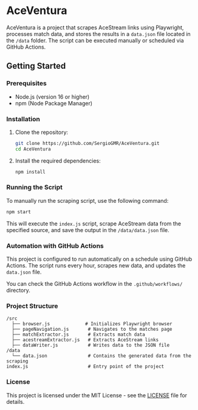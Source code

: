 
# AceVentura

AceVentura is a project that scrapes AceStream links using Playwright, processes match data, and stores the results in a `data.json` file located in the `/data` folder. The script can be executed manually or scheduled via GitHub Actions.

## Getting Started

### Prerequisites

- Node.js (version 16 or higher)
- npm (Node Package Manager)

### Installation

1. Clone the repository:

   ```bash
   git clone https://github.com/SergioGMR/AceVentura.git
   cd AceVentura
   ```

2. Install the required dependencies:

   ```bash
   npm install
   ```

### Running the Script

To manually run the scraping script, use the following command:

```bash
npm start
```

This will execute the `index.js` script, scrape AceStream data from the specified source, and save the output in the `/data/data.json` file.

### Automation with GitHub Actions

This project is configured to run automatically on a schedule using GitHub Actions. The script runs every hour, scrapes new data, and updates the `data.json` file.

You can check the GitHub Actions workflow in the `.github/workflows/` directory.

### Project Structure

```plaintext
/src
  ├── browser.js             # Initializes Playwright browser
  ├── pageNavigation.js       # Navigates to the matches page
  ├── matchExtractor.js       # Extracts match data
  ├── acestreamExtractor.js   # Extracts AceStream links
  ├── dataWriter.js           # Writes data to the JSON file
/data
  └── data.json               # Contains the generated data from the scraping
index.js                      # Entry point of the project
```

### License

This project is licensed under the MIT License - see the [LICENSE](LICENSE) file for details.
